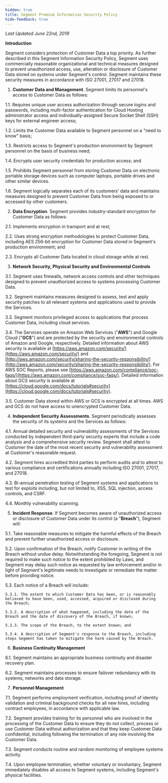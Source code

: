 ```yaml
---
hidden: true
title: Segment Premium Information Security Policy
hide-feedback: true
---
```


_Last Updated June 22nd, 2019_

**Introduction**

Segment considers protection of Customer Data a top priority. As further described in this Segment Information Security Policy, Segment uses commercially reasonable organizational and technical measures designed to prevent unauthorized access, use, alteration or disclosure of Customer Data stored on systems under Segment's control. Segment maintains these security measures in accordance with ISO 27001, 27017 and 27018.

1. **Customer Data and Management**. Segment limits its personnel's access to Customer Data as follows:

  1.1. Requires unique user access authorization through secure logins and passwords, including multi-factor authentication for Cloud Hosting administrator access and individually-assigned Secure Socket Shell (SSH) keys for external engineer access;

  1.2. Limits the Customer Data available to Segment personnel on a "need to know" basis;

  1.3. Restricts access to Segment's production environment by Segment personnel on the basis of business need;

  1.4. Encrypts user security credentials for production access; and

  1.5. Prohibits Segment personnel from storing Customer Data on electronic portable storage devices such as computer laptops, portable drives and other similar devices.

  1.6. Segment logically separates each of its customers' data and maintains measures designed to prevent Customer Data from being exposed to or accessed by other customers.

2. **Data Encryption**. Segment provides industry-standard encryption for Customer Data as follows:

  2.1. Implements encryption in transport and at rest;

  2.2. Uses strong encryption methodologies to protect Customer Data, including AES 256-bit encryption for Customer Data stored in Segment's production environment; and

  2.3. Encrypts all Customer Data located in cloud storage while at rest.

3. **Network Security, Physical Security and Environmental Controls**

  3.1. Segment uses firewalls, network access controls and other techniques designed to prevent unauthorized access to systems processing Customer Data.

  3.2. Segment maintains measures designed to assess, test and apply security patches to all relevant systems and applications used to provide the Services.

  3.3. Segment monitors privileged access to applications that process Customer Data, including cloud services.

  3.4. The Services operate on Amazon Web Services ("**AWS**") and Google Cloud ("**GCS**") and are protected by the security and environmental controls of Amazon and Google, respectively. Detailed information about AWS security is available at [https://aws.amazon.com/security/](https://aws.amazon.com/security/) and [http://aws.amazon.com/security/sharing-the-security-responsibility/](http://aws.amazon.com/security/sharing-the-security-responsibility/). For AWS SOC Reports, please see [https://aws.amazon.com/compliance/soc-faqs/](https://aws.amazon.com/compliance/soc-faqs/). Detailed information about GCS security is available at [https://cloud.google.com/docs/tutorials#security](https://cloud.google.com/docs/tutorials#security).

  3.5. Customer Data stored within AWS or GCS is encrypted at all times. AWS and GCS do not have access to unencrypted Customer Data.

4. **Independent Security Assessments**. Segment periodically assesses the security of its systems and the Services as follows:

  4.1. Annual detailed security and vulnerability assessments of the Services conducted by independent third-party security experts that include a code analysis and a comprehensive security review. Segment shall attest to Customer the date of the most recent security and vulnerability assessment at Customer's reasonable request.

  4.2. Segment hires accredited third parties to perform audits and to attest to various compliance and certifications annually including ISO 27001, 27017, and 27018.

  4.3. Bi-annual penetration testing of Segment systems and applications to test for exploits including, but not limited to, XSS, SQL injection, access controls, and CSRF.

  4.4. Monthly vulnerability scanning.

5. **Incident Response**. If Segment becomes aware of unauthorized access or disclosure of Customer Data under its control (a "**Breach**"), Segment will:

  5.1. Take reasonable measures to mitigate the harmful effects of the Breach and prevent further unauthorized access or disclosure.

  5.2. Upon confirmation of the Breach, notify Customer in writing of the Breach without undue delay. Notwithstanding the foregoing, Segment is not required to make such notice to the extent prohibited by Laws, and Segment may delay such notice as requested by law enforcement and/or in light of Segment's legitimate needs to investigate or remediate the matter before providing notice.

  5.3. Each notice of a Breach will include:

    5.3.1. The extent to which Customer Data has been, or is reasonably believed to have been, used, accessed, acquired or disclosed during the Breach;

    5.3.2. A description of what happened, including the date of the Breach and the date of discovery of the Breach, if known;

    5.3.3. The scope of the Breach, to the extent known; and

    5.3.4. A description of Segment's response to the Breach, including steps Segment has taken to mitigate the harm caused by the Breach.

6. **Business Continuity Management**

  6.1. Segment maintains an appropriate business continuity and disaster recovery plan.

  6.2. Segment maintains processes to ensure failover redundancy with its systems, networks and data storage.

7. **Personnel Management**

  7.1. Segment performs employment verification, including proof of identity validation and criminal background checks for all new hires, including contract employees, in accordance with applicable law.

  7.2. Segment provides training for its personnel who are involved in the processing of the Customer Data to ensure they do not collect, process or use Customer Data without authorization and that they keep Customer Data confidential, including following the termination of any role involving the Customer Data.

  7.3. Segment conducts routine and random monitoring of employee systems activity.

  7.4. Upon employee termination, whether voluntary or involuntary, Segment immediately disables all access to Segment systems, including Segment's physical facilities.
